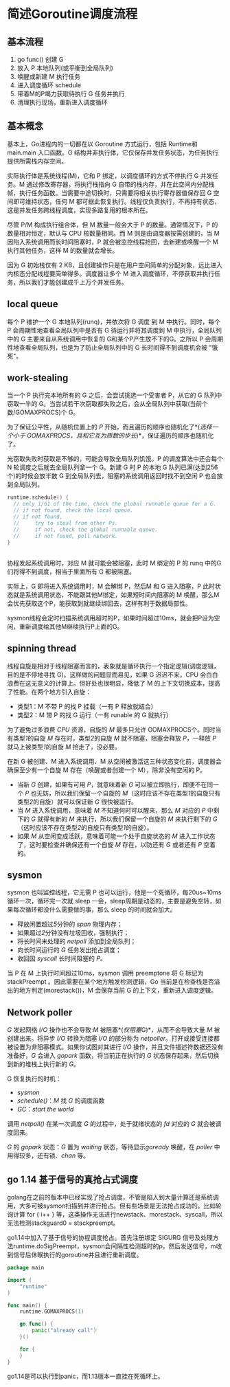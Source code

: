 # 简述Goroutine调度流程

## 基本流程

1. go func() 创建 G
2. 放入 P 本地队列(或平衡到全局队列)
3. 唤醒或新建 M 执行任务
4. 进入调度循环 schedule
5. 带着M的P竭力获取待执行 G 任务并执行
6. 清理执行现场，重新进入调度循环

## 基本概念

基本上，Go进程内的一切都在以 Goroutine 方式运行，包括 Runtime和 main.main 入口函数。G 结构并非执行体，它仅保存并发任务状态，为任务执行提供所需栈内存空间。

实际执行体是系统线程(M)，它和 P 绑定，以调度循环的方式不停执行 G 并发任务。M 通过修改寄存器，将执行栈指向 G 自带的栈内存，并在此空间内分配栈帧，执行任务函数。当需要中途切换时，只需要将相关执行寄存器值保存回 G 空间即可维持状态，任何 M 都可据此恢复执行。线程仅负责执行，不再持有状态，这是并发任务跨线程调度，实现多路复用的根本所在。

尽管 P/M 构成执行组合体，但 M 数量一般会大于 P 的数量。通常情况下，P 的数量相对恒定，默认与 CPU 核数量相同。而 M 则是由调度器按需创建的，当 M 因陷入系统调用而长时间阻塞时，P 就会被监控线程抢回，去新建或唤醒一个 M 执行其他任务，这样 M 的数量就会增长。

因为 G 初始栈仅有 2 KB，且创建操作只是在用户空间简单的分配对象，远比进入内核态分配线程要简单得多。调度器让多个 M 进入调度循环，不停获取并执行任务，所以我们才能创建成千上万个并发任务。

## local queue

每个 P 维护一个 G 本地队列(runq)，并依次将 G 调度 到 M 中执行。同时，每个 P 会周期性地查看全局队列中是否有 G 待运行并将其调度到 M 中执行，全局队列中的 G 主要来自从系统调用中恢复的 G和某个P产生放不下的G。之所以 P 会周期性地查看全局队列，也是为了防止全局队列中的 G 长时间得不到调度机会被 "饿死"。

## work-stealing

当一个 P 执行完本地所有的 G 之后，会尝试挑选一个受害者 P，从它的 G 队列中窃取一半的 G。当尝试若干次窃取都失败之后，会从全局队列中获取(当前个数/GOMAXPROCS)个 G。

为了保证公平性，从随机位置上的 *P* 开始，而且遍历的顺序也随机化了*(*选择一个小于 *GOMAXPROCS*，且和它互为质数的步长*)*，保证遍历的顺序也随机化了。

光窃取失败时获取是不够的，可能会导致全局队列饥饿。P 的调度算法中还会每个 N 轮调度之后就去全局队列拿一个 G。新建 G 时 P 的本地 G 队列已满(达到256个)的时候会放半数 G 到全局队列去，阻塞的系统调用返回时找不到空闲 P 也会放到全局队列。

```go
runtime.schedule() {
  // only 1/61 of the time, check the global runnable queue for a G.
  // if not found, check the local queue.
  // if not found,
  //     try to steal from other Ps.
  //     if not, check the global runnable queue.
  //     if not found, poll network.
}
```



## 

协程发起系统调用时，对应 M 就可能会被阻塞，此时 M 绑定的 P 的 runq 中的G们将得不到调度，相当于里面所有 G 都被阻塞。

实际上，G 即将进入系统调用时，M 会解绑 P，然后M 和 G 进入阻塞，P 此时状态就是系统调用状态，不能跟其他M绑定，如果短时间内阻塞的 M 唤醒，那么M会优先获取这个P，能获取到就继续绑回去，这样有利于数据局部性。

sysmon线程会定时扫描系统调用超时的P，如果时间超过10ms，就会把P设为空闲，重新调度给其他M继续执行P上面的G。



## spinning thread

线程自旋是相对于线程阻塞而言的，表象就是循环执行一个指定逻辑(调度逻辑，目的是不停地寻找 G)。这样做的问题显而易见，如果 G 迟迟不来，CPU 会白白浪费在这无意义的计算上。但好处也很明显，降低了 M 的上下文切换成本，提高了性能。在两个地方引入自旋：

- 类型1：M 不带 P 的找 P 挂载（一有 P 释放就结合）
- 类型2：M 带 P 的找 G 运行（一有 runable 的 G 就执行）

为了避免过多浪费 *CPU* 资源，自旋的 *M* 最多只允许 GOMAXPROCS个。同时当有类型*1*的自旋 *M* 存在时，类型*2*的自旋 *M* 就不阻塞，阻塞会释放 *P*，一释放 *P* 就马上被类型*1*的自旋 *M* 抢走了，没必要。

在新 G 被创建、M 进入系统调用、M 从空闲被激活这三种状态变化前，调度器会确保至少有一个自旋 M 存在（唤醒或者创建一个 M），除非没有空闲的 P。

- 当新 *G* 创建，如果有可用 *P*，就意味着新 *G* 可以被立即执行，即便不在同一个 *P* 也无妨，所以我们保留一个自旋的 *M*（这时应该不存在类型*1*的自旋只有类型*2*的自旋）就可以保证新 *G* 很快被运行。
- 当 *M* 进入系统调用，意味着 *M* 不知道何时可以醒来，那么 *M* 对应的 *P* 中剩下的 *G* 就得有新的 *M* 来执行，所以我们保留一个自旋的 *M* 来执行剩下的 *G*（这时应该不存在类型*2*的自旋只有类型*1*的自旋）。
- 如果 *M* 从空闲变成活跃，意味着可能一个处于自旋状态的 *M* 进入工作状态了，这时要检查并确保还有一个自旋 *M* 存在，以防还有 *G* 或者还有 *P* 空着的。



## sysmon

sysmon 也叫监控线程，它无需 P 也可以运行，他是一个死循环，每20us~10ms循环一次，循环完一次就 sleep 一会，sleep周期是动态的，主要是避免空转，如果每次循环都没什么需要做的事，那么 sleep 的时间就会加大。

- 释放闲置超过*5*分钟的 *span* 物理内存；
- 如果超过*2*分钟没有垃圾回收，强制执行；
- 将长时间未处理的 *netpoll* 添加到全局队列；
- 向长时间运行的 *G* 任务发出抢占调度；
- 收回因 *syscall* 长时间阻塞的 *P。*

当 P 在 M 上执行时间超过10ms，sysmon 调用 preemptone 将 G 标记为 stackPreempt 。因此需要在某个地方触发检测逻辑，Go 当前是在检查栈是否溢出的地方判定(morestack())，M 会保存当前 G 的上下文，重新进入调度逻辑。



## Network poller

*G* 发起网络 *I/O* 操作也不会导致 *M* 被阻塞*(*仅阻塞*G)*，从而不会导致大量 *M* 被创建出来。将异步 *I/O* 转换为阻塞 *I/O* 的部分称为 *netpoller*。打开或接受连接都被设置为非阻塞模式。如果你试图对其进行 *I/O* 操作，并且文件描述符数据还没有准备好，*G* 会进入 *gopark* 函数，将当前正在执行的 *G* 状态保存起来，然后切换到新的堆栈上执行新的 *G*。

G 恢复执行的时机：

- *sysmon*
- *schedule()*：*M* 找 *G* 的调度函数
- *GC*：*start the world*



调用 *netpoll()* 在某一次调度 *G* 的过程中，处于就绪状态的 *fd* 对应的 *G* 就会被调度回来。

*G* 的 *gopark* 状态：*G* 置为 *waiting* 状态，等待显示*goready* 唤醒，在 *poller* 中用得较多，还有锁、*chan* 等。



## go 1.14 基于信号的真抢占式调度

golang在之前的版本中已经实现了抢占调度，不管是陷入到大量计算还是系统调用，大多可被sysmon扫描到并进行抢占。但有些场景是无法抢占成功的。比如轮询计算 for { i++ } 等，这类操作无法进行newstack、morestack、syscall，所以无法检测stackguard0 = stackpreempt。

go1.14中加入了基于信号的协程调度抢占。首先注册绑定 SIGURG 信号及处理方法runtime.doSigPreempt，sysmon会间隔性检测超时的p，然后发送信号，m收到信号后休眠执行的goroutine并且进行重新调度。

```go
package main

import (
    "runtime"
)

func main() {
    runtime.GOMAXPROCS(1)

    go func() {
        panic("already call")
    }()

    for {
    }
}
```

go1.14是可以执行到panic，而1.13版本一直挂在死循环上。